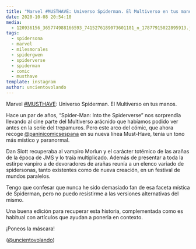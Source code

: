 ```yaml
---
title: "Marvel #MUSTHAVE: Universo Spiderman. El Multiverso en tus manos"
date: 2020-10-08 20:54:10
media: 
  - 120936156_365774988166593_7415276189073601181_n_17877915022895913.jpg
tags: 
  - spidersona
  - marvel
  - milesmorales
  - spidergwen
  - spiderverse
  - spiderman
  - comic
  - musthave
template: instagram
author: uncientovolando
---
```


Marvel [#MUSTHAVE](/tags/musthave): Universo Spiderman. El Multiverso en tus manos.

Hace un par de años, “Spider-Man: Into the Spiderverse” nos sorprendía llevando al cine parte del Multiverso arácnido que habíamos podido ver antes en la serie del trepamuros. Pero este arco del cómic, que ahora recoge [@paninicomicsespana](https://instagram.com/paninicomicsespana) en su nueva línea Must-Have, tenía un tono más místico y paranormal.

Dan Slott recuperaba al vampiro Morlun y el carácter totémico de las arañas de la época de JMS y lo traía multiplicado. Además de presentar a toda la estirpe vanpiro a de devoradores de arañas reunía a un elenco variado de spidersonas, tanto existentes como de nueva creación, en un festival de mundos paralelos.

Tengo que confesar que nunca he sido demasiado fan de esa faceta mística de Spiderman, pero no puedo resistirme a las versiones alternativas del mismo.

Una buena edición para recuperar esta historia, complementada como es habitual con artículos que ayudan a ponerla en contexto.

¡Poneos la máscara!

([@uncientovolando](https://instagram.com/uncientovolando))
